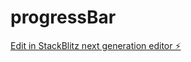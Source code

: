 # progressBar

[Edit in StackBlitz next generation editor ⚡️](https://stackblitz.com/~/github.com/DanaKhaddage/progressBar)